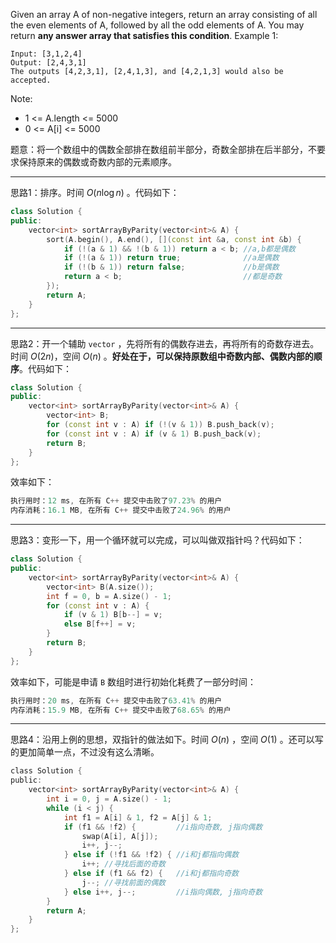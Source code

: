 
Given an array A of non-negative integers, return an array consisting of all the even elements of A, followed by all the odd elements of A. You may return **any answer array that satisfies this condition**.
Example 1:
```
Input: [3,1,2,4]
Output: [2,4,3,1]
The outputs [4,2,3,1], [2,4,1,3], and [4,2,1,3] would also be accepted.
```
Note:
-  1 <= A.length <= 5000
-  0 <= A[i] <= 5000


题意：将一个数组中的偶数全部排在数组前半部分，奇数全部排在后半部分，不要求保持原来的偶数或奇数内部的元素顺序。

---
思路1：排序。时间 $O(n\log n)$ 。代码如下：
```cpp
class Solution {
public:
    vector<int> sortArrayByParity(vector<int>& A) {
        sort(A.begin(), A.end(), [](const int &a, const int &b) {
            if (!(a & 1) && !(b & 1)) return a < b; //a,b都是偶数
            if (!(a & 1)) return true;              //a是偶数
            if (!(b & 1)) return false;             //b是偶数
            return a < b;                           //都是奇数
        });
        return A;
    }
};
```
---
思路2：开一个辅助 `vector` ，先将所有的偶数存进去，再将所有的奇数存进去。时间 $O(2n)$，空间 $O(n)$ 。**好处在于，可以保持原数组中奇数内部、偶数内部的顺序**。代码如下：
```cpp
class Solution {
public:
    vector<int> sortArrayByParity(vector<int>& A) {
        vector<int> B;
        for (const int v : A) if (!(v & 1)) B.push_back(v);
        for (const int v : A) if (v & 1) B.push_back(v);
        return B;
    }
};
```
效率如下：
```cpp
执行用时：12 ms, 在所有 C++ 提交中击败了97.23% 的用户
内存消耗：16.1 MB, 在所有 C++ 提交中击败了24.96% 的用户
```

---
思路3：变形一下，用一个循环就可以完成，可以叫做双指针吗？代码如下：
```cpp
class Solution {
public:
    vector<int> sortArrayByParity(vector<int>& A) {
        vector<int> B(A.size());
        int f = 0, b = A.size() - 1;
        for (const int v : A) {
            if (v & 1) B[b--] = v;
            else B[f++] = v;
        }
        return B;
    }
};
```
效率如下，可能是申请 `B` 数组时进行初始化耗费了一部分时间：
```cpp
执行用时：20 ms, 在所有 C++ 提交中击败了63.41% 的用户
内存消耗：15.9 MB, 在所有 C++ 提交中击败了68.65% 的用户
```

---
思路4：沿用上例的思想，双指针的做法如下。时间 $O(n)$ ，空间 $O(1)$ 。还可以写的更加简单一点，不过没有这么清晰。
```c
class Solution {
public:
    vector<int> sortArrayByParity(vector<int>& A) {
        int i = 0, j = A.size() - 1;
        while (i < j) {
            int f1 = A[i] & 1, f2 = A[j] & 1;
            if (f1 && !f2) {         //i指向奇数, j指向偶数
                swap(A[i], A[j]);
                i++, j--;
            } else if (!f1 && !f2) { //i和j都指向偶数
                i++; //寻找后面的奇数
            } else if (f1 && f2) {   //i和j都指向奇数
                j--; //寻找前面的偶数
            } else i++, j--;         //i指向偶数, j指向奇数
        }
        return A;
    }
};
```
